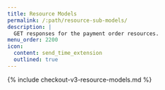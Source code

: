 ```yaml
---
title: Resource Models
permalink: /:path/resource-sub-models/
description: |
  GET responses for the payment order resources.
menu_order: 2200
icon:
  content: send_time_extension
  outlined: true
---
```


{% include checkout-v3-resource-models.md %}
